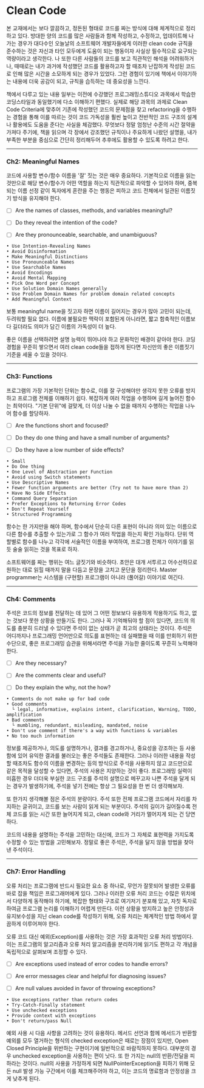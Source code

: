 # Clean Code

본 교재에서는 보다 깔끔하고, 정돈된 형태로 코드를 짜는 방식에 대해 체계적으로 정리하고 있다.
방대한 양의 코드를 많은 사람들과 함께 작성하고, 수정하고, 업데이트해 나가는 경우가 대다수인 오늘날의 소프트웨어 개발자들에게 
이러한 clean code 규칙을 준수하는 것은 자신과 타인 모두에게 도움이 되는 행동이자 사실상 필수적으로 요구되는 역량이라고 생각한다.
나 또한 다른 사람들의 코드를 보고 직관적인 해석을 어려워하거나, 때때로는 내가 과거에 작성했던 코드를 활용하고자 할 때조차 난잡하게 
작성된 코드로 인해 많은 시간을 소모하게 되는 경우가 있었다. 그런 경험이 있기에 책에서 이야기하는 내용에 더욱 공감이 되고, 규칙을 습득하는 데 중요성을 느낀다.

책에서 다루고 있는 내용 일부는 이전에 수강했던 프로그래밍스튜디오 과목에서 학습한 코딩스타일과 동일했기에 다소 이해하기 편했다.
실제로 해당 과목의 과제로 Clean Code Criteria에 맞추어 기존에 작성했던 코드의 문제점을 찾고 refactoring을 수행하는 경험을 통해 이를 따르는 것이
코드 가독성을 훨씬 높이고 전반적인 코드 구조의 설계나 활용에도 도움을 준다는 사실을 체감했다. 무엇보다 정말 엄청난 수준의 시간 절약을 가져다 주기에, 
책을 읽으며 각 장에서 강조했던 규칙이나 주요하게 나왔던 설명을, 내가 부족한 부분을 중심으로 간단히 정리해두어 추후에도 활용할 수 있도록 하려고 한다.

---

### Ch2: Meaningful Names 

코드에 사용할 변수/함수 이름을 '잘' 짓는 것은 매우 중요하다. 기본적으로 이름을 읽는 것만으로 해당 변수/함수가 어떤 역할을 하는지 직관적으로 파악할 
수 있어야 하며, 중복되는 이름 선정 같이 독자에게 혼란을 주는 행동은 피하고 코드 전체에서 일관된 이름짓기 방식을 유지해야 한다.

- [ ] Are the names of classes, methods, and variables meaningful?

- [ ] Do they reveal the intention of the code?

- [ ] Are they pronounceable, searchable, and unambiguous?

```
• Use Intention-Revealing Names
• Avoid Disinformation
• Make Meaningful Distinctions
• Use Pronounceable Names
• Use Searchable Names
• Avoid Encodings
• Avoid Mental Mapping
• Pick One Word per Concept
• Use Solution Domain Names generally
• Use Problem Domain Names for problem domain related concepts
• Add Meaningful Context
```

보통 meaningful name을 짓고자 하면 이름이 길어지는 경우가 많아 고민이 되는데, 두려워할 필요 없다. 이름에 불필요한 맥락이 포함된게
아니라면, 짧고 함축적인 이름보다 길더라도 의미가 담긴 이름의 가독성이 더 높다.

좋은 이름을 선택하려면 설명 능력이 뛰어나야 하고 문화적인 배경이 같아야 한다. 코딩 경험을 꾸준히 쌓으면서 여러 clean code들을 접하게 된다면 
자신만의 좋은 이름짓기 기준을 세울 수 있을 것이다.

---

### Ch3: Functions

프로그램의 가장 기본적인 단위는 함수로, 이를 잘 구성해야만 생각지 못한 오류를 방지하고 프로그램 전체를 이해하기 쉽다.
복잡하게 여러 작업을 수행하며 길게 늘어진 함수는 최악이다. "기본 단위"에 걸맞게, 더 이상 나눌 수 없을 때까지 수행하는 작업을 나누어 함수를 할당하자.

- [ ] Are the functions short and focused?

- [ ] Do they do one thing and have a small number of arguments?

- [ ] Do they have a low number of side effects?

```
• Small
• Do One thing
• One Level of Abstraction per Function
• Avoid using Switch statements
• Use Descriptive Names
• Fewer function arguments are better (Try not to have more than 2)
• Have No Side Effects
• Command Query Separation
• Prefer Exceptions to Returning Error Codes
• Don't Repeat Yourself
• Structured Programming
```

함수는 한 가지만을 해야 하며, 함수에서 단순히 다른 표현이 아니라 의미 있는 이름으로 다른 함수를 추출할 수 있는가로 그 함수가 여러 작업을 하는지 확인 가능하다.
단위 역할별로 함수를 나누고 각각에 서술적인 이름을 부여하여, 프로그램 전체가 이야기를 읽듯 술술 읽히는 것을 목표로 하자.

소프트웨어를 짜는 행위는 여느 글짓기와 비슷하다. 초안은 대개 서투르고 어수선하므로 원하는 대로 읽힐 때까지 말을 다듬고 문장을 고치고 문단을 정리한다.
Master programmer는 시스템을 (구현할) 프로그램이 아니라 (풀어갈) 이야기로 여긴다.

---

### Ch4: Comments

주석은 코드의 정보를 전달하는 데 있어 그 어떤 정보보다 유용하게 작용하기도 하고, 없는 것보다 못한 상황을 만들기도 한다.
그러나 꼭 기억해둬야 할 점이 있다면, 코드의 의도를 충분히 드러낼 수 있다면 주석이 없는 상태가 곧 최고의 상태라는 것이다. 
주석은 어디까지나 프로그래밍 언어만으로 의도를 표현하는 데 실패했을 때 이를 만회하기 위한 수단으로, 좋은 프로그래밍 습관을 위해서라면 
주석을 가능한 줄이도록 꾸준히 노력해야 한다.

- [ ] Are they necessary?

- [ ] Are the comments clear and useful?

- [ ] Do they explain the why, not the how?

```
• Comments do not make up for bad code
• Good comments 
  └ legal, informative, explains intent, clarification, Warning, TODO, amplification
• Bad comments
  └ mumbling, redundant, misleading, mandated, noise
• Don't use comment if there's a way with functions & variables
• No too much information
```

정보를 제공하거나, 의도를 설명하거나, 결과를 경고하거나, 중요성을 강조하는 등 사용함에 있어 유익한 결과를 불러오는 좋은 주석들도 존재한다.
그러나 이러한 내용을 작성할 때조차도 함수의 이름을 변경하는 등의 방식으로 주석을 사용하지 않고 코드만으로 같은 목적을 달성할 수 있다면, 주석의 사용은
지양하는 것이 좋다. 프로그래밍 실력이 미흡한 경우 더더욱 부실한 코드 구조를 주석의 설명으로 메꾸고자 나쁜 주석을 달게 되는 경우가 발생하기에, 
주석을 넣기 전에는 항상 그 필요성을 한 번 더 생각해보자.

또 한가지 생각해볼 점은 주석의 분량이다. 주석 또한 전체 프로그램 코드에서 자리를 차지하는 글귀이고, 코드를 보는 사람이 읽게 되는 부분이다.
주석의 길이가 길어질수록 전체 코드를 읽는 시간 또한 늘어지게 되고, clean code와 거리가 멀어지게 되는 건 당연하다.

코드의 내용을 설명하는 주석을 고민하는 대신에, 코드가 그 자체로 표현력을 가지도록 수정할 수 있는 방법을 고민해보자.
정말로 좋은 주석은, 주석을 달지 않을 방법을 찾아낸 주석이다.

---

### Ch7: Error Handling

오류 처리는 프로그램에 반드시 필요한 요소 중 하나로, 무언가 잘못되어 발생한 오류를 바로 잡을 책임은 프로그래머에게 있다.
그러나 이러한 오류 처리 코드는 수많은 위치에서 다양하게 동작해야 하기에, 복잡한 형태와 구조로 여기저기 분포해 있고, 
자칫 독자로 하여금 프로그램 논리를 이해하기 어렵게 만든다.
이런 상황을 방지하고 높은 안정성과 유지보수성을 지닌 clean code를 작성하기 위해, 오류 처리는 체계적인 방법 하에서 깔끔하게 이루어져야 한다.

오류 코드 대신 예외(Exception)를 사용하는 것은 가장 효과적인 오류 처리 방법이다. 이는 프로그램의 알고리즘과 
오류 처리 알고리즘을 분리하기에 읽기도 편하고 각 개념을 독립적으로 살펴보며 조정할 수 있다.

- [ ] Are exceptions used instead of error codes to handle errors?

- [ ] Are error messages clear and helpful for diagnosing issues?

- [ ] Are null values avoided in favor of throwing exceptions?

```
• Use exceptions rather than return codes
• Try-Catch-Finally statement
• Use unchecked exceptions
• Provide context with exceptions
• Don't return/pass Null
```

예외 사용 시 다음 사항을 고려하는 것이 유용하다. 메서드 선언과 함께 메서드가 반환할 예외를 모두 열거하는 형식의 
checked exception은 때로는 장점이 있지만, Open Closed Principle을 위반하는 구현이기에 일반적으로 바람직하지 못하다.
대부분의 경우 unchecked exception을 사용하는 편이 낫다. 또 한 가지는 null의 반환/전달을 피하라는 것이다. null의 사용을 
가정하게 되면 NullPointerException을 피하기 위해 모든 null 발생 가능 구간에서 이를 체크해주어야 하고, 이는 코드의 명료함과 안정성을 
크게 낮추게 된다.
